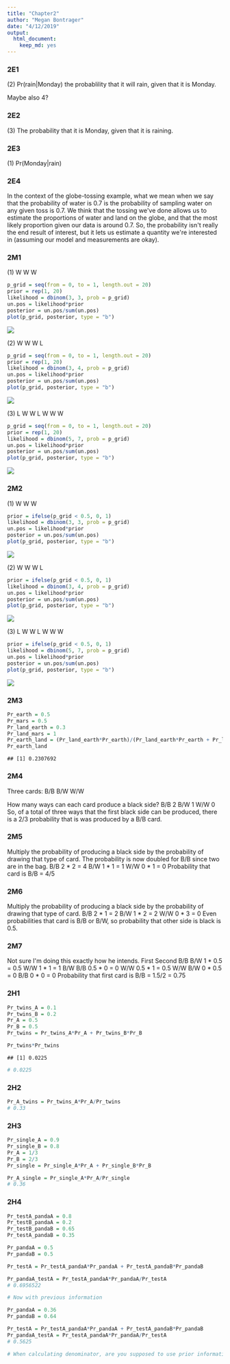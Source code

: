 ```yaml
---
title: "Chapter2"
author: "Megan Bontrager"
date: "4/12/2019"
output: 
  html_document: 
    keep_md: yes
---
```




### 2E1

(2) Pr(rain|Monday) the probablility that it will rain, given that it is Monday.

Maybe also 4?

### 2E2

(3) The probability that it is Monday, given that it is raining.



### 2E3

(1) Pr(Monday|rain)

### 2E4

In the context of the globe-tossing example, what we mean when we say that the probability of water is 0.7 is the probability of sampling water on any given toss is 0.7. We think that the tossing we've done allows us to estimate the proportions of water and land on the globe, and that the most likely proportion given our data is around 0.7. So, the probability isn't really the end result of interest, but it lets us estimate a quantity we're interested in (assuming our model and measurements are okay).

### 2M1

(1) W W W


```r
p_grid = seq(from = 0, to = 1, length.out = 20)
prior = rep(1, 20)
likelihood = dbinom(3, 3, prob = p_grid)
un.pos = likelihood*prior
posterior = un.pos/sum(un.pos)
plot(p_grid, posterior, type = "b")
```

![](Chapter2_files/figure-html/unnamed-chunk-1-1.png)<!-- -->

(2) W W W L


```r
p_grid = seq(from = 0, to = 1, length.out = 20)
prior = rep(1, 20)
likelihood = dbinom(3, 4, prob = p_grid)
un.pos = likelihood*prior
posterior = un.pos/sum(un.pos)
plot(p_grid, posterior, type = "b")
```

![](Chapter2_files/figure-html/unnamed-chunk-2-1.png)<!-- -->

(3) L W W L W W W 


```r
p_grid = seq(from = 0, to = 1, length.out = 20)
prior = rep(1, 20)
likelihood = dbinom(5, 7, prob = p_grid)
un.pos = likelihood*prior
posterior = un.pos/sum(un.pos)
plot(p_grid, posterior, type = "b")
```

![](Chapter2_files/figure-html/unnamed-chunk-3-1.png)<!-- -->

### 2M2

(1) W W W


```r
prior = ifelse(p_grid < 0.5, 0, 1)
likelihood = dbinom(3, 3, prob = p_grid)
un.pos = likelihood*prior
posterior = un.pos/sum(un.pos)
plot(p_grid, posterior, type = "b")
```

![](Chapter2_files/figure-html/unnamed-chunk-4-1.png)<!-- -->

(2) W W W L


```r
prior = ifelse(p_grid < 0.5, 0, 1)
likelihood = dbinom(3, 4, prob = p_grid)
un.pos = likelihood*prior
posterior = un.pos/sum(un.pos)
plot(p_grid, posterior, type = "b")
```

![](Chapter2_files/figure-html/unnamed-chunk-5-1.png)<!-- -->

(3) L W W L W W W 


```r
prior = ifelse(p_grid < 0.5, 0, 1)
likelihood = dbinom(5, 7, prob = p_grid)
un.pos = likelihood*prior
posterior = un.pos/sum(un.pos)
plot(p_grid, posterior, type = "b")
```

![](Chapter2_files/figure-html/unnamed-chunk-6-1.png)<!-- -->

### 2M3


```r
Pr_earth = 0.5
Pr_mars = 0.5
Pr_land_earth = 0.3
Pr_land_mars = 1
Pr_earth_land = (Pr_land_earth*Pr_earth)/(Pr_land_earth*Pr_earth + Pr_land_mars*Pr_mars)
Pr_earth_land
```

```
## [1] 0.2307692
```

### 2M4

Three cards: B/B B/W W/W

How many ways can each card produce a black side?
B/B 2
B/W 1
W/W 0
So, of a total of three ways that the first black side can be produced, there is a 2/3 probability that is was produced by a B/B card.

### 2M5

Multiply the probability of producing a black side by the probability of drawing that type of card. The probability is now doubled for B/B since two are in the bag.
B/B 2 * 2 = 4
B/W 1 * 1 = 1
W/W 0 * 1 = 0
Probability that card is B/B = 4/5

### 2M6

Multiply the probability of producing a black side by the probability of drawing that type of card.
B/B 2 * 1 = 2
B/W 1 * 2 = 2
W/W 0 * 3 = 0
Even probabilities that card is B/B or B/W, so probability that other side is black is 0.5.

### 2M7 

Not sure I'm doing this exactly how he intends.
First   Second
B/B     B/W     1 * 0.5 = 0.5
W/W     1 * 1   = 1
B/W     B/B     0.5 * 0 = 0
W/W     0.5 * 1 = 0.5
W/W     B/W     0 * 0.5 = 0
B/B     0 * 0   = 0
Probability that first card is B/B = 1.5/2 = 0.75

### 2H1


```r
Pr_twins_A = 0.1
Pr_twins_B = 0.2
Pr_A = 0.5
Pr_B = 0.5
Pr_twins = Pr_twins_A*Pr_A + Pr_twins_B*Pr_B

Pr_twins*Pr_twins
```

```
## [1] 0.0225
```

```r
# 0.0225
```

### 2H2


```r
Pr_A_twins = Pr_twins_A*Pr_A/Pr_twins
# 0.33  
```

### 2H3


```r
Pr_single_A = 0.9
Pr_single_B = 0.8
Pr_A = 1/3
Pr_B = 2/3
Pr_single = Pr_single_A*Pr_A + Pr_single_B*Pr_B

Pr_A_single = Pr_single_A*Pr_A/Pr_single
# 0.36  
```

### 2H4



```r
Pr_testA_pandaA = 0.8
Pr_testB_pandaA = 0.2
Pr_testB_pandaB = 0.65
Pr_testA_pandaB = 0.35

Pr_pandaA = 0.5
Pr_pandaB = 0.5

Pr_testA = Pr_testA_pandaA*Pr_pandaA + Pr_testA_pandaB*Pr_pandaB

Pr_pandaA_testA = Pr_testA_pandaA*Pr_pandaA/Pr_testA
# 0.6956522

# Now with previous information

Pr_pandaA = 0.36
Pr_pandaB = 0.64

Pr_testA = Pr_testA_pandaA*Pr_pandaA + Pr_testA_pandaB*Pr_pandaB
Pr_pandaA_testA = Pr_testA_pandaA*Pr_pandaA/Pr_testA
# 0.5625

# When calculating denominator, are you supposed to use prior information?
```
